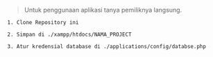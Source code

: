 

> Untuk penggunaan aplikasi tanya pemiliknya langsung.

```
1. Clone Repository ini
```

```
2. Simpan di ./xampp/htdocs/NAMA_PROJECT
```


```
3. Atur kredensial database di ./applications/config/databse.php
```
